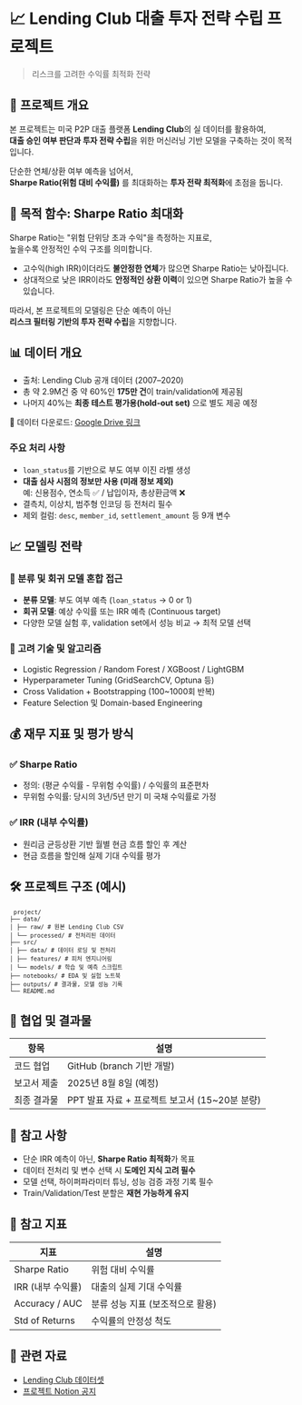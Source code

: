 # 📈 Lending Club 대출 투자 전략 수립 프로젝트  
> 리스크를 고려한 수익률 최적화 전략
## 📌 프로젝트 개요

본 프로젝트는 미국 P2P 대출 플랫폼 **Lending Club**의 실 데이터를 활용하여,  
**대출 승인 여부 판단과 투자 전략 수립**을 위한 머신러닝 기반 모델을 구축하는 것이 목적입니다.  

단순한 연체/상환 여부 예측을 넘어서,  
**Sharpe Ratio(위험 대비 수익률)** 를 최대화하는 **투자 전략 최적화**에 초점을 둡니다.

## 🎯 목적 함수: **Sharpe Ratio 최대화**

Sharpe Ratio는 "위험 단위당 초과 수익"을 측정하는 지표로,  
높을수록 안정적인 수익 구조를 의미합니다.

- 고수익(high IRR)이더라도 **불안정한 연체**가 많으면 Sharpe Ratio는 낮아집니다.
- 상대적으로 낮은 IRR이라도 **안정적인 상환 이력**이 있으면 Sharpe Ratio가 높을 수 있습니다.

따라서, 본 프로젝트의 모델링은 단순 예측이 아닌  
**리스크 필터링 기반의 투자 전략 수립**을 지향합니다.

## 📊 데이터 개요

- 출처: Lending Club 공개 데이터 (2007–2020)
- 총 약 2.9M건 중 약 60%인 **175만 건**이 train/validation에 제공됨
- 나머지 40%는 **최종 테스트 평가용(hold-out set)** 으로 별도 제공 예정

📁 데이터 다운로드: [Google Drive 링크](https://drive.google.com/drive/folders/1TNVGtsFXAmP4cZYTgfkQxtFH6o_rEUp6k)

### 주요 처리 사항
- `loan_status`를 기반으로 부도 여부 이진 라벨 생성
- **대출 심사 시점의 정보만 사용 (미래 정보 제외)**  
  예: 신용점수, 연소득 ✅ / 납입이자, 총상환금액 ❌
- 결측치, 이상치, 범주형 인코딩 등 전처리 필수
- 제외 컬럼: `desc`, `member_id`, `settlement_amount` 등 9개 변수

## 📈 모델링 전략

### 📌 분류 및 회귀 모델 혼합 접근
- **분류 모델**: 부도 여부 예측 (`loan_status` → 0 or 1)
- **회귀 모델**: 예상 수익률 또는 IRR 예측 (Continuous target)
- 다양한 모델 실험 후, validation set에서 성능 비교 → 최적 모델 선택

### 🧠 고려 기술 및 알고리즘
- Logistic Regression / Random Forest / XGBoost / LightGBM
- Hyperparameter Tuning (GridSearchCV, Optuna 등)
- Cross Validation + Bootstrapping (100~1000회 반복)
- Feature Selection 및 Domain-based Engineering


## 💰 재무 지표 및 평가 방식

### ✅ Sharpe Ratio
- 정의: (평균 수익률 - 무위험 수익률) / 수익률의 표준편차
- 무위험 수익률: 당시의 3년/5년 만기 미 국채 수익률로 가정

### ✅ IRR (내부 수익률)
- 원리금 균등상환 기반 월별 현금 흐름 할인 후 계산
- 현금 흐름을 할인해 실제 기대 수익률 평가

## 🛠 프로젝트 구조 (예시) 
<pre><code> <code>project/
├── data/
│ ├── raw/ # 원본 Lending Club CSV
│ └── processed/ # 전처리된 데이터
├── src/
│ ├── data/ # 데이터 로딩 및 전처리
│ ├── features/ # 피처 엔지니어링
│ └── models/ # 학습 및 예측 스크립트
├── notebooks/ # EDA 및 실험 노트북
├── outputs/ # 결과물, 모델 성능 기록
└── README.md</code></code></pre>

## 🤝 협업 및 결과물

| 항목 | 설명 |
|------|------|
| 코드 협업 | GitHub (branch 기반 개발) |
| 보고서 제출 | 2025년 8월 8일 (예정) |
| 최종 결과물 | PPT 발표 자료 + 프로젝트 보고서 (15~20분 분량) |


## 📌 참고 사항

- 단순 IRR 예측이 아닌, **Sharpe Ratio 최적화**가 목표
- 데이터 전처리 및 변수 선택 시 **도메인 지식 고려 필수**
- 모델 선택, 하이퍼파라미터 튜닝, 성능 검증 과정 기록 필수
- Train/Validation/Test 분할은 **재현 가능하게 유지**


## 📎 참고 지표

| 지표 | 설명 |
|------|------|
| Sharpe Ratio | 위험 대비 수익률 |
| IRR (내부 수익률) | 대출의 실제 기대 수익률 |
| Accuracy / AUC | 분류 성능 지표 (보조적으로 활용) |
| Std of Returns | 수익률의 안정성 척도 |


## 🔗 관련 자료
- [Lending Club 데이터셋](https://drive.google.com/drive/folders/1TNVGtsFXAmP4cZYTgfkQxtFH6o_rEUp6k)
- [프로젝트 Notion 공지](https://www.notion.so/237aefd772668019b3e5f5fe6c7c795a)